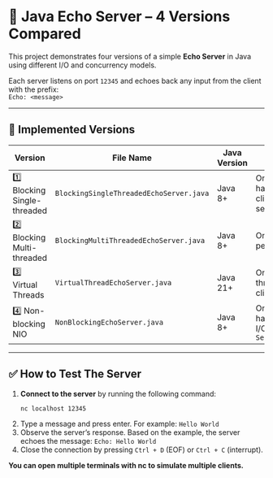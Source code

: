 # 📡 Java Echo Server – 4 Versions Compared

This project demonstrates four versions of a simple **Echo Server** in Java using different I/O and concurrency models.

Each server listens on port `12345` and echoes back any input from the client with the prefix:  
`Echo: <message>`

---

## 📂 Implemented Versions

| Version | File Name | Java Version | Thread Model | I/O Type | Scalability | Complexity |
|--------|------------|--------------|---------------|----------|-------------|-------------|
| 1️⃣ Blocking Single-threaded | `BlockingSingleThreadedEchoServer.java` | Java 8+ | One thread handles all clients sequentially | Blocking | ❌ Very Poor | ✅ Very Simple |
| 2️⃣ Blocking Multi-threaded | `BlockingMultiThreadedEchoServer.java` | Java 8+ | One thread per client | Blocking | ⚠️ Moderate | ✅ Simple |
| 3️⃣ Virtual Threads | `VirtualThreadEchoServer.java` | Java 21+ | One virtual thread per client | Blocking (simplified) | ✅ Excellent | ✅ Simple |
| 4️⃣ Non-blocking NIO | `NonBlockingEchoServer.java` | Java 8+ | One thread handles all I/O via `Selector` | Non-blocking | ✅ Excellent | ⚠️ Complex |

---

## ✅ How to Test The Server

1. **Connect to the server** by running the following command:
   ```bash
   nc localhost 12345 
   ```
2. Type a message and press enter. For example:
`Hello World`
3. Observe the server’s response. Based on the example, the server echoes the message: `Echo: Hello World`
4. Close the connection by pressing `Ctrl + D` (EOF) or `Ctrl + C` (interrupt).

**You can open multiple terminals with nc to simulate multiple clients.**





